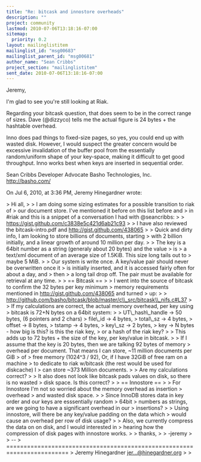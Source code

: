 ```yaml
---
title: "Re: bitcask and innostore overheads"
description: ""
project: community
lastmod: 2010-07-06T13:18:16-07:00
sitemap:
  priority: 0.2
layout: mailinglistitem
mailinglist_id: "msg00683"
mailinglist_parent_id: "msg00681"
author_name: "Sean Cribbs"
project_section: "mailinglistitem"
sent_date: 2010-07-06T13:18:16-07:00
---
```



Jeremy,

I'm glad to see you're still looking at Riak.

Regarding your bitcask question, that does seem to be in the correct range of 
sizes. Dave (@dizzyco) tells me the actual figure is 24 bytes + the hashtable 
overhead.

Inno does pad things to fixed-size pages, so yes, you could end up with wasted 
disk. However, I would suspect the greater concern would be excessive 
invalidation of the buffer pool from the essentially random/uniform shape of 
your key-space, making it difficult to get good throughput. Inno works best 
when keys are inserted in sequential order.

Sean Cribbs 
Developer Advocate
Basho Technologies, Inc.
http://basho.com/

On Jul 6, 2010, at 3:36 PM, Jeremy Hinegardner wrote:

&gt; Hi all,
&gt; 
&gt; I am doing some sizing estimates for a possible transition to riak of
&gt; our document store. I've mentioned it before on this list before and
&gt; in #riak and this is a snippet of a conversation I had with @seancribbs:
&gt; 
&gt; https://gist.github.com/c3838e5c421d6ab21c93
&gt; 
&gt; I have also reviewed the bitcask-intro.pdf and http://gist.github.com/438065
&gt; 
&gt; Quick and dirty info, I am looking to store billions of documents, starting
&gt; with 2 billion initially, and a linear growth of around 10 million per day.
&gt; 
&gt; The key is a 64bit number as a string (generaly about 20 bytes) and the value 
&gt; is
&gt; a text/xml document of an average size of 1.5KiB. This size long tails out to
&gt; maybe 5 MiB. 
&gt; 
&gt; Our system is write once. A key/value pair should never be overwritten once it
&gt; is initially inserted, and it is accessed fairly often for about a day, and 
&gt; then
&gt; a long tail drop off. The pair must be available for retrieval at any time.
&gt; 
&gt; == Bitcask ==
&gt; 
&gt; I went into the source of bitcask to confirm the 32 bytes per key minimum
&gt; memory requirements mentioned in http://gist.github.com/438065 and turned
&gt; up:
&gt; 
&gt; http://github.com/basho/bitcask/blob/master/c\\_src/bitcask\\_nifs.c#L37
&gt; 
&gt; If my calculations are correct, the actual memory overhead, per key using 
&gt; bitcask is 72+N bytes on a 64bit system:
&gt; 
&gt; UT\\_hash\\_handle -&gt; 50 bytes, (6 pointers and 2 chars)
&gt; file\\_id -&gt; 4 bytes,
&gt; total\\_sz -&gt; 4 bytes,
&gt; offset -&gt; 8 bytes,
&gt; tstamp -&gt; 4 bytes,
&gt; key\\_sz -&gt; 2 bytes,
&gt; key -&gt; N bytes - how big is this? is this the riak key, 
&gt; or a hash of the riak key?
&gt; 
&gt; This adds up to 72 bytes + the size of the key, per key/value in bitcask.
&gt; 
&gt; If I assume that the key is 20 bytes, then we are talking 92 bytes of memory
&gt; overhead per document. That means I can store, ~11 million documents per GiB 
&gt; of
&gt; free memory (1024^3 / 92), Or, if I have 32GiB of free ram on a machine
&gt; to dedicate to riak w/bitcask (the rest would be used for diskcache) I
&gt; can store ~373 Million documents.
&gt; 
&gt; Are my calculations correct?
&gt; 
&gt; It also does not look like bitcask pads values on disk, so there is no wasted
&gt; disk space. Is this correct?
&gt; 
&gt; == Innostore ==
&gt; 
&gt; For Innostore I'm not so worried about the memory overhead as insertion 
&gt; overhead
&gt; and wasted disk space.
&gt; 
&gt; Since InnoDB stores data in key order and our keys are esssentially random 
&gt; 64bit
&gt; numbers as strings, are we going to have a significant overhead in our
&gt; insertions? 
&gt; 
&gt; Using innostore, will there be any key/value padding on the data which
&gt; would cause an overhead per row of disk usage?
&gt; 
&gt; Also, we currently compress the data on on disk, and I would interested in 
&gt; hearing how the compression of disk pages with innostore works.
&gt; 
&gt; thanks,
&gt; 
&gt; -jeremy
&gt; 
&gt; -- 
&gt; ========================================================================
&gt; Jeremy Hinegardner jer...@hinegardner.org 
&gt; 
&gt; 
